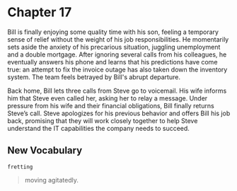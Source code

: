 # Chapter 17

Bill is finally enjoying some quality time with his son, feeling a temporary sense of relief without the weight of his
job responsibilities. He momentarily sets aside the anxiety of his precarious situation, juggling unemployment and a
double mortgage. After ignoring several calls from his colleagues, he eventually answers his phone and learns that his
predictions have come true: an attempt to fix the invoice outage has also taken down the inventory system. The team
feels betrayed by Bill's abrupt departure.

Back home, Bill lets three calls from Steve go to voicemail. His wife informs him that Steve even called her, asking her
to relay a message. Under pressure from his wife and their financial obligations, Bill finally returns Steve’s call.
Steve apologizes for his previous behavior and offers Bill his job back, promising that they will work closely together
to help Steve understand the IT capabilities the company needs to succeed.

## New Vocabulary

`fretting`

> moving agitatedly.
